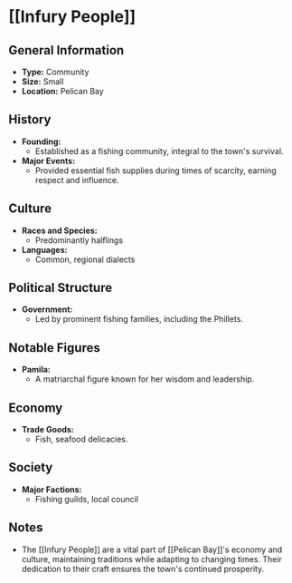 # [[Infury People]]

## General Information
- **Type:** Community
- **Size:** Small
- **Location:** Pelican Bay

## History
- **Founding:** 
  - Established as a fishing community, integral to the town's survival.
- **Major Events:** 
  - Provided essential fish supplies during times of scarcity, earning respect and influence.

## Culture
- **Races and Species:** 
  - Predominantly halflings
- **Languages:** 
  - Common, regional dialects

## Political Structure
- **Government:** 
  - Led by prominent fishing families, including the Phillets.

## Notable Figures
- **Pamila:** 
  - A matriarchal figure known for her wisdom and leadership.

## Economy
- **Trade Goods:** 
  - Fish, seafood delicacies.

## Society
- **Major Factions:** 
  - Fishing guilds, local council

## Notes
- The [[Infury People]] are a vital part of [[Pelican Bay]]'s economy and culture, maintaining traditions while adapting to changing times. Their dedication to their craft ensures the town's continued prosperity.
